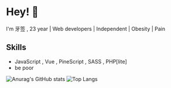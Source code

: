 
# Hey! 👋

I'm 牙签 , 23 year | Web developers | Independent | Obesity | Pain

## Skills

-  JavaScript , Vue , PineScript , SASS , PHP[lite]
-  be poor

![Anurag's GitHub stats](https://github-readme-stats.vercel.app/api?username=phrynus&show_icons=true&hide=issues,contribs&hide_border=true&show_owner=false)
![Top Langs](https://github-readme-stats.vercel.app/api/top-langs/?username=phrynus&layout=compact&hide=HTML&hide_border=true)

